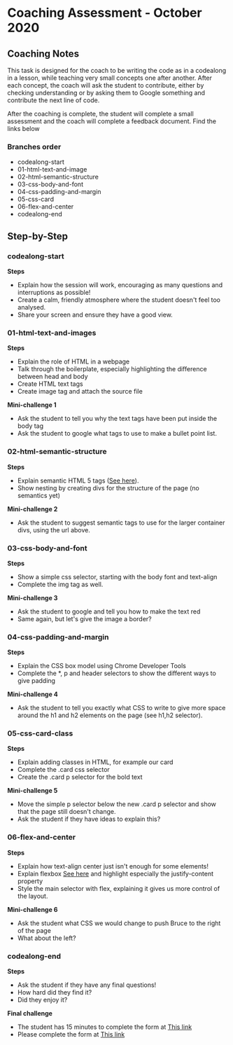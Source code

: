 # Coaching Assessment - October 2020

## Coaching Notes

This task is designed for the coach to be writing the code as in a codealong in a lesson, while teaching very small concepts one after another. After each concept, the coach will ask the student to contribute, either by checking understanding or by asking them to Google something and contribute the next line of code.

After the coaching is complete, the student will complete a small assessment and the coach will complete a feedback document. Find the links below

### Branches order

- codealong-start
- 01-html-text-and-image
- 02-html-semantic-structure
- 03-css-body-and-font
- 04-css-padding-and-margin
- 05-css-card
- 06-flex-and-center
- codealong-end

## Step-by-Step

### codealong-start

**Steps**

- Explain how the session will work, encouraging as many questions and interruptions as possible!
- Create a calm, friendly atmosphere where the student doesn't feel too analysed.
- Share your screen and ensure they have a good view.

### 01-html-text-and-images

**Steps**

- Explain the role of HTML in a webpage
- Talk through the boilerplate, especially highlighting the difference between head and body
- Create HTML text tags
- Create image tag and attach the source file

**Mini-challenge 1**

- Ask the student to tell you why the text tags have been put inside the body tag
- Ask the student to google what tags to use to make a bullet point list.

### 02-html-semantic-structure

**Steps**

- Explain semantic HTML 5 tags ([See here](https://www.w3schools.com/html/html5_semantic_elements.asp)).
- Show nesting by creating divs for the structure of the page (no semantics yet)

**Mini-challenge 2**

- Ask the student to suggest semantic tags to use for the larger container divs, using the url above.

### 03-css-body-and-font

**Steps**

- Show a simple css selector, starting with the body font and text-align
- Complete the img tag as well.

**Mini-challenge 3**

- Ask the student to google and tell you how to make the text red
- Same again, but let's give the image a border?

### 04-css-padding-and-margin

**Steps**

- Explain the CSS box model using Chrome Developer Tools
- Complete the *, p and header selectors to show the different ways to give padding

**Mini-challenge 4**

- Ask the student to tell you exactly what CSS to write to give more space around the h1 and h2 elements on the page (see h1,h2 selector).

### 05-css-card-class

**Steps**

- Explain adding classes in HTML, for example our card
- Complete the .card css selector
- Create the .card p selector for the bold text

**Mini-challenge 5**

- Move the simple p selector below the new .card p selector and show that the page still doesn't change.
- Ask the student if they have ideas to explain this?

### 06-flex-and-center

**Steps**

- Explain how text-align center just isn't enough for some elements!
- Explain flexbox [See here](https://www.w3schools.com/css/css3_flexbox.asp) and highlight especially the justify-content property
- Style the main selector with flex, explaining it gives us more control of the layout.

**Mini-challenge 6**

- Ask the student what CSS we would change to push Bruce to the right of the page
- What about the left?

### codealong-end

**Steps**

- Ask the student if they have any final questions!
- How hard did they find it? 
- Did they enjoy it?

**Final challenge**

- The student has 15 minutes to complete the form at [This link]()
- Please complete the form at [This link]()
